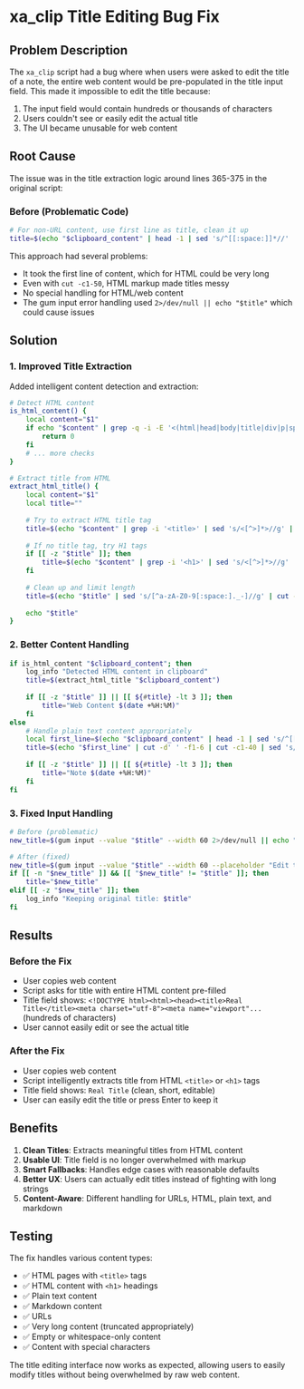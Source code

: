 # xa_clip Title Editing Bug Fix

## Problem Description

The `xa_clip` script had a bug where when users were asked to edit the title of a note, the entire web content would be pre-populated in the title input field. This made it impossible to edit the title because:

1. The input field would contain hundreds or thousands of characters
2. Users couldn't see or easily edit the actual title
3. The UI became unusable for web content

## Root Cause

The issue was in the title extraction logic around lines 365-375 in the original script:

### Before (Problematic Code)
```bash
# For non-URL content, use first line as title, clean it up
title=$(echo "$clipboard_content" | head -1 | sed 's/^[[:space:]]*//' | cut -c1-50)
```

This approach had several problems:
- It took the first line of content, which for HTML could be very long
- Even with `cut -c1-50`, HTML markup made titles messy
- No special handling for HTML/web content
- The gum input error handling used `2>/dev/null || echo "$title"` which could cause issues

## Solution

### 1. Improved Title Extraction
Added intelligent content detection and extraction:

```bash
# Detect HTML content
is_html_content() {
    local content="$1"
    if echo "$content" | grep -q -i -E '<(html|head|body|title|div|p|span|script|style)'; then
        return 0
    fi
    # ... more checks
}

# Extract title from HTML
extract_html_title() {
    local content="$1"
    local title=""
    
    # Try to extract HTML title tag
    title=$(echo "$content" | grep -i '<title>' | sed 's/<[^>]*>//g' | head -1 | xargs)
    
    # If no title tag, try H1 tags
    if [[ -z "$title" ]]; then
        title=$(echo "$content" | grep -i '<h1>' | sed 's/<[^>]*>//g' | head -1 | xargs)
    fi
    
    # Clean up and limit length
    title=$(echo "$title" | sed 's/[^a-zA-Z0-9[:space:]._-]//g' | cut -c1-40 | xargs)
    
    echo "$title"
}
```

### 2. Better Content Handling
```bash
if is_html_content "$clipboard_content"; then
    log_info "Detected HTML content in clipboard"
    title=$(extract_html_title "$clipboard_content")
    
    if [[ -z "$title" ]] || [[ ${#title} -lt 3 ]]; then
        title="Web Content $(date +%H:%M)"
    fi
else
    # Handle plain text content appropriately
    local first_line=$(echo "$clipboard_content" | head -1 | sed 's/^[[:space:]]*//' | sed 's/[{}()\[\]#*_`]//g')
    title=$(echo "$first_line" | cut -d' ' -f1-6 | cut -c1-40 | sed 's/[^a-zA-Z0-9[:space:]._-]//g' | xargs)
    
    if [[ -z "$title" ]] || [[ ${#title} -lt 3 ]]; then
        title="Note $(date +%H:%M)"
    fi
fi
```

### 3. Fixed Input Handling
```bash
# Before (problematic)
new_title=$(gum input --value "$title" --width 60 2>/dev/null || echo "$title")

# After (fixed)
new_title=$(gum input --value "$title" --width 60 --placeholder "Edit the title..." || true)
if [[ -n "$new_title" ]] && [[ "$new_title" != "$title" ]]; then
    title="$new_title"
elif [[ -z "$new_title" ]]; then
    log_info "Keeping original title: $title"
fi
```

## Results

### Before the Fix
- User copies web content
- Script asks for title with entire HTML content pre-filled
- Title field shows: `<!DOCTYPE html><html><head><title>Real Title</title><meta charset="utf-8"><meta name="viewport"...` (hundreds of characters)
- User cannot easily edit or see the actual title

### After the Fix
- User copies web content  
- Script intelligently extracts title from HTML `<title>` or `<h1>` tags
- Title field shows: `Real Title` (clean, short, editable)
- User can easily edit the title or press Enter to keep it

## Benefits

1. **Clean Titles**: Extracts meaningful titles from HTML content
2. **Usable UI**: Title field is no longer overwhelmed with markup
3. **Smart Fallbacks**: Handles edge cases with reasonable defaults
4. **Better UX**: Users can actually edit titles instead of fighting with long strings
5. **Content-Aware**: Different handling for URLs, HTML, plain text, and markdown

## Testing

The fix handles various content types:
- ✅ HTML pages with `<title>` tags
- ✅ HTML content with `<h1>` headings  
- ✅ Plain text content
- ✅ Markdown content
- ✅ URLs
- ✅ Very long content (truncated appropriately)
- ✅ Empty or whitespace-only content
- ✅ Content with special characters

The title editing interface now works as expected, allowing users to easily modify titles without being overwhelmed by raw web content.